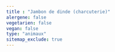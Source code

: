 ```yaml
---
title : "Jambon de dinde (charcuterie)"
alergene: false
vegetarien: false
vegan: false
type: "animaux"
sitemap_exclude: true
--- 
```


